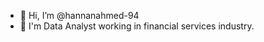 - 👋 Hi, I’m @hannanahmed-94
- 👀 I'm Data Analyst working in financial services industry.

<!---
hannanahmed-94/hannanahmed-94 is a ✨ special ✨ repository because its `README.md` (this file) appears on your GitHub profile.
You can click the Preview link to take a look at your changes.
--->
